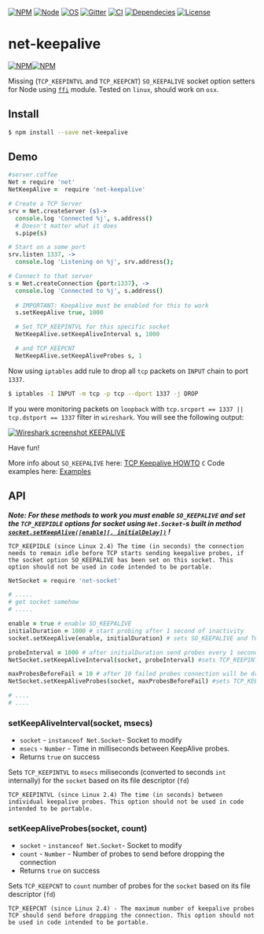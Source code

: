 [![NPM][npm_shield]][npm_url]
[![Node][node_shield]][node_url]
[![OS][os_shield]][npm_url]
[![Gitter][gitter_shield]][gitter_url]
[![CI][travis_sheild]][travis_url]
[![Dependecies][gemnasium_shield]][gemnasium_url]
[![License][license_shield]][license_url]

[npm_url]: https://www.npmjs.com/package/net-keepalive
[npm_shield]: https://img.shields.io/npm/v/net-keepalive.svg?style=flat
[node_url]: https://dist.nodejs.org
[node_shield]: https://img.shields.io/badge/node-%3E%3D0.10%20%3C%3D0.12%7C%7C%3E%3D4.0%20%3C%3D4.1-green.svg
[gitter_url]: https://gitter.im/hertzg/node-net-keepalive
[gitter_shield]: http://img.shields.io/badge/discuss-gitter-brightgreen.svg?style=flat
[os_shield]: https://img.shields.io/badge/os-linux%2Cosx-green.svg
[travis_url]: https://travis-ci.org/hertzg/node-net-keepalive
[travis_sheild]: https://travis-ci.org/hertzg/node-net-keepalive.svg?branch=master
[gemnasium_url]: https://gemnasium.com/hertzg/node-net-keepalive
[gemnasium_shield]: https://gemnasium.com/hertzg/node-net-keepalive.svg
[license_url]: https://raw.githubusercontent.com/hertzg/node-net-keepalive/master/LICENSE
[license_shield]: https://img.shields.io/badge/license-MIT-blue.svg


# net-keepalive
[![NPM](https://nodei.co/npm/net-keepalive.png?downloads=true&downloadRank=true&stars=true)](https://nodei.co/npm/net-keepalive/)[![NPM](https://nodei.co/npm-dl/net-keepalive.png?months=3&height=2)](https://nodei.co/npm/net-keepalive/)

Missing (`TCP_KEEPINTVL` and `TCP_KEEPCNT`) `SO_KEEPALIVE` socket option setters for Node using [`ffi`](https://www.npmjs.com/package/ffi) module. Tested on `linux`, should work on `osx`.

## Install

```bash
$ npm install --save net-keepalive
```


## Demo
```CoffeeScript
#server.coffee
Net = require 'net'
NetKeepAlive =  require 'net-keepalive'

# Create a TCP Server
srv = Net.createServer (s)->
  console.log 'Connected %j', s.address()
  # Doesn't matter what it does
  s.pipe(s)

# Start on a some port
srv.listen 1337, ->
  console.log 'Listening on %j', srv.address();

# Connect to that server
s = Net.createConnection {port:1337}, ->
  console.log 'Connected to %j', s.address()
  
  # IMPORTANT: KeepAlive must be enabled for this to work
  s.setKeepAlive true, 1000

  # Set TCP_KEEPINTVL for this specific socket
  NetKeepAlive.setKeepAliveInterval s, 1000

  # and TCP_KEEPCNT
  NetKeepAlive.setKeepAliveProbes s, 1
```

Now using `iptables` add rule to drop all `tcp` packets on `INPUT` chain to port `1337`.
```bash
$ iptables -I INPUT -m tcp -p tcp --dport 1337 -j DROP
``` 
If you were monitoring packets on `loopback` with `tcp.srcport == 1337 || tcp.dstport == 1337` filter in `wireshark`.  You will see the following output:

[![Wireshark screenshot KEEPALIVE](http://hertzg.github.io/node-net-keepalive/images/wireshark.jpg)](http://hertzg.github.io/node-net-keepalive/images/wireshark.jpg)

Have fun!

More info about `SO_KEEPALIVE` here: [TCP Keepalive HOWTO](http://tldp.org/HOWTO/TCP-Keepalive-HOWTO/)
`C` Code examples here: [Examples](http://tldp.org/HOWTO/TCP-Keepalive-HOWTO/programming.html#examples)

## API

***Note: For these methods to work you must enable `SO_KEEPALIVE` and set the `TCP_KEEPIDLE` options for socket using `Net.Socket`-s built in method [`socket.setKeepAlive([enable][, initialDelay])`](https://nodejs.org/api/net.html#net_socket_setkeepalive_enable_initialdelay) !***

    TCP_KEEPIDLE (since Linux 2.4) The time (in seconds) the connection needs to remain idle before TCP starts sending keepalive probes, if the socket option SO_KEEPALIVE has been set on this socket. This option should not be used in code intended to be portable.

```CoffeeScript
NetSocket = require 'net-socket'

# .....
# get socket somehow
# .....

enable = true # enable SO_KEEPALIVE
initialDuration = 1000 # start probing after 1 second of inactivity
socket.setKeepAlive(enable, initialDuration) # sets SO_KEEPALIVE and TCP_KEEPIDLE

probeInterval = 1000 # after initialDuration send probes every 1 second
NetSocket.setKeepAliveInterval(socket, probeInterval) #sets TCP_KEEPINTVL

maxProbesBeforeFail = 10 # after 10 failed probes connection will be dropped 
NetSocket.setKeepAliveProbes(socket, maxProbesBeforeFail) #sets TCP_KEEPCNT

# ....
# ....
```

### setKeepAliveInterval(socket, msecs)
* `socket` - `instanceof Net.Socket`- Socket to modify
* `msecs` - `Number` - Time in milliseconds between KeepAlive probes.
* Returns `true` on success

Sets `TCP_KEEPINTVL` to `msecs` miliseconds (converted to seconds `int` internally) for the `socket` based on its file descriptor (`fd`)

    TCP_KEEPINTVL (since Linux 2.4) The time (in seconds) between individual keepalive probes. This option should not be used in code intended to be portable.

### setKeepAliveProbes(socket, count) 
* `socket` - `instanceof Net.Socket`- Socket to modify
* `count` - `Number` - Number of probes to send before dropping the connection
* Returns `true` on success

Sets `TCP_KEEPCNT` to `count` number of probes for the `socket` based on its file descriptor (`fd`)

    TCP_KEEPCNT (since Linux 2.4) - The maximum number of keepalive probes TCP should send before dropping the connection. This option should not be used in code intended to be portable.
